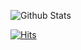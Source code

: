<!-- ### Hi there 👋 -->
![Github Stats](https://github-readme-stats.vercel.app/api?username=kojoo112&show_icons=true&theme=tokyonight)

[![Hits](https://hits.seeyoufarm.com/api/count/incr/badge.svg?url=https%3A%2F%2Fgithub.com%2Fkojoo112&count_bg=%23FAFB40&title_bg=%23E50909&icon=&icon_color=%231D0808&title=hits&edge_flat=false)](https://hits.seeyoufarm.com)

<!--
**kojoo112/kojoo112** is a ✨ _special_ ✨ repository because its `README.md` (this file) appears on your GitHub profile.

Here are some ideas to get you started:

- 🔭 I’m currently working on ...
- 🌱 I’m currently learning ...
- 👯 I’m looking to collaborate on ...
- 🤔 I’m looking for help with ...
- 💬 Ask me about ...
- 📫 How to reach me: ...
- 😄 Pronouns: ...
- ⚡ Fun fact: ...
-->
